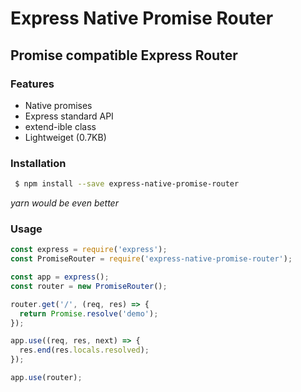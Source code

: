 # Express Native Promise Router
## Promise compatible Express Router

### Features
 - Native promises
 - Express standard API
 - extend-ible class
 - Lightweiget (0.7KB)

### Installation

```Bash
 $ npm install --save express-native-promise-router
```
*yarn would be even better*

### Usage

```JavaScript
const express = require('express');
const PromiseRouter = require('express-native-promise-router');

const app = express();
const router = new PromiseRouter();

router.get('/', (req, res) => {
  return Promise.resolve('demo');
});

app.use((req, res, next) => {
  res.end(res.locals.resolved);
});

app.use(router);
```